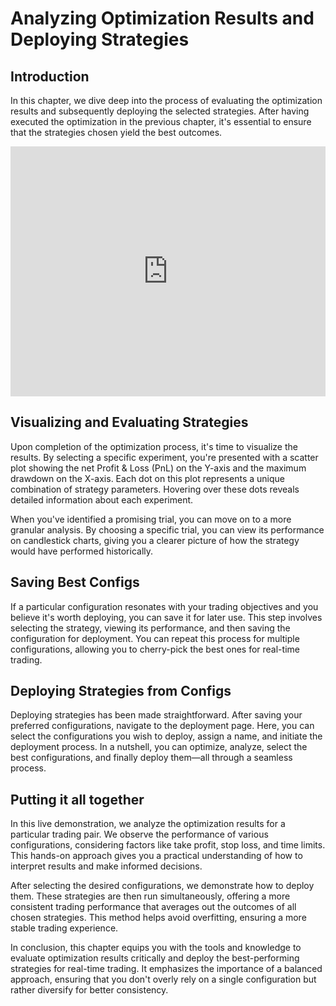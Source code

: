 # Analyzing Optimization Results and Deploying Strategies

## Introduction

In this chapter, we dive deep into the process of evaluating the optimization results and subsequently deploying the selected strategies. After having executed the optimization in the previous chapter, it's essential to ensure that the strategies chosen yield the best outcomes.

<iframe style="width:100%; min-height:400px;" src="https://www.youtube.com/embed/BJf3ml-9JIQ?si=wdUCvF5ex_dman_Y" frameborder="0" allow="accelerometer; autoplay; encrypted-media; gyroscope; picture-in-picture" allowfullscreen></iframe>

## **Visualizing and Evaluating Strategies**

Upon completion of the optimization process, it's time to visualize the results. By selecting a specific experiment, you're presented with a scatter plot showing the net Profit & Loss (PnL) on the Y-axis and the maximum drawdown on the X-axis. Each dot on this plot represents a unique combination of strategy parameters. Hovering over these dots reveals detailed information about each experiment.

When you've identified a promising trial, you can move on to a more granular analysis. By choosing a specific trial, you can view its performance on candlestick charts, giving you a clearer picture of how the strategy would have performed historically.

## **Saving Best Configs**

If a particular configuration resonates with your trading objectives and you believe it's worth deploying, you can save it for later use. This step involves selecting the strategy, viewing its performance, and then saving the configuration for deployment. You can repeat this process for multiple configurations, allowing you to cherry-pick the best ones for real-time trading.

## **Deploying Strategies from Configs**

Deploying strategies has been made straightforward. After saving your preferred configurations, navigate to the deployment page. Here, you can select the configurations you wish to deploy, assign a name, and initiate the deployment process. In a nutshell, you can optimize, analyze, select the best configurations, and finally deploy them—all through a seamless process.

## **Putting it all together**

In this live demonstration, we analyze the optimization results for a particular trading pair. We observe the performance of various configurations, considering factors like take profit, stop loss, and time limits. This hands-on approach gives you a practical understanding of how to interpret results and make informed decisions.

After selecting the desired configurations, we demonstrate how to deploy them. These strategies are then run simultaneously, offering a more consistent trading performance that averages out the outcomes of all chosen strategies. This method helps avoid overfitting, ensuring a more stable trading experience.

In conclusion, this chapter equips you with the tools and knowledge to evaluate optimization results critically and deploy the best-performing strategies for real-time trading. It emphasizes the importance of a balanced approach, ensuring that you don't overly rely on a single configuration but rather diversify for better consistency.